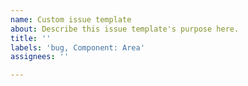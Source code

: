 ```yaml
---
name: Custom issue template
about: Describe this issue template's purpose here.
title: ''
labels: 'bug, Component: Area'
assignees: ''

---
```



